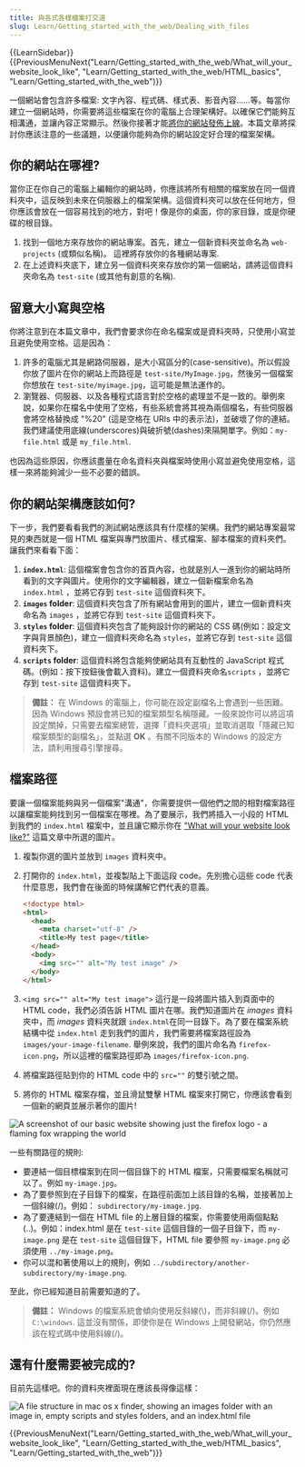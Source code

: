 ```yaml
---
title: 與各式各樣檔案打交道
slug: Learn/Getting_started_with_the_web/Dealing_with_files
---
```


{{LearnSidebar}}{{PreviousMenuNext("Learn/Getting_started_with_the_web/What_will_your_website_look_like", "Learn/Getting_started_with_the_web/HTML_basics", "Learn/Getting_started_with_the_web")}}

一個網站會包含許多檔案: 文字內容、程式碼、樣式表、影音內容......等。每當你建立一個網站時，你需要將這些檔案在你的電腦上合理架構好。以確保它們能夠互相溝通，並讓內容正常顯示。然後你接著才能[將你的網站發佈上線](/zh-TW/Learn/Getting_started_with_the_web/Publishing_your_website)。本篇文章將探討你應該注意的一些議題，以便讓你能夠為你的網站設定好合理的檔案架構。

## 你的網站在哪裡?

當你正在你自己的電腦上編輯你的網站時，你應該將所有相關的檔案放在同一個資料夾中，這反映到未來在伺服器上的檔案架構。這個資料夾可以放在任何地方，但你應該會放在一個容易找到的地方，對吧！像是你的桌面，你的家目錄，或是你硬碟的根目錄。

1. 找到一個地方來存放你的網站專案。首先，建立一個新資料夾並命名為 `web-projects` (或類似名稱)。 這裡將存放你的各種網站專案.
2. 在上述資料夾底下，建立另一個資料夾來存放你的第一個網站，請將這個資料夾命名為 `test-site` (或其他有創意的名稱).

## 留意大小寫與空格

你將注意到在本篇文章中，我們會要求你在命名檔案或是資料夾時，只使用小寫並且避免使用空格。這是因為：

1. 許多的電腦尤其是網路伺服器，是大小寫區分的(case-sensitive)。所以假設你放了圖片在你的網站上而路徑是 `test-site/MyImage.jpg`，然後另一個檔案你想放在 `test-site/myimage.jpg`，這可能是無法運作的。
2. 瀏覽器、伺服器、以及各種程式語言對於空格的處理並不是一致的。舉例來說，如果你在檔名中使用了空格，有些系統會將其視為兩個檔名，有些伺服器會將空格替換成 "%20" (這是空格在 URIs 中的表示法)，並破壞了你的連結。我們建議使用底線(underscores)與破折號(dashes)來隔開單字。例如：`my-file.html` 或是 `my_file.html`.

也因為這些原因，你應該盡量在命名資料夾與檔案時使用小寫並避免使用空格，這樣一來將能夠減少一些不必要的錯誤。

## 你的網站架構應該如何?

下一步，我們要看看我們的測試網站應該具有什麼樣的架構。我們的網站專案最常見的東西就是一個 HTML 檔案與專門放圖片、樣式檔案、腳本檔案的資料夾們。讓我們來看看下面：

1. **`index.html`**: 這個檔案會包含你的首頁內容，也就是別人一進到你的網站時所看到的文字與圖片。使用你的文字編輯器，建立一個新檔案命名為 `index.html` ，並將它存到 `test-site` 這個資料夾下。
2. **`images` folder**: 這個資料夾包含了所有網站會用到的圖片，建立一個新資料夾命名為 `images` ，並將它存到 `test-site` 這個資料夾下。
3. **`styles` folder**: 這個資料夾包含了能夠設計你的網站的 CSS 碼(例如：設定文字與背景顏色)，建立一個資料夾命名為 `styles`，並將它存到 `test-site` 這個資料夾下。
4. **`scripts` folder**: 這個資料將包含能夠使網站具有互動性的 JavaScript 程式碼。(例如：按下按鈕後會載入資料)。建立一個資料夾命名`scripts` ，並將它存到 `test-site` 這個資料夾下。

> **備註：** 在 Windows 的電腦上，你可能在設定副檔名上會遇到一些困難。因為 Windows 預設會將已知的檔案類型名稱隱藏。一般來說你可以將這項設定關掉，只需要去檔案總管，選擇「資料夾選項」並取消選取「隱藏已知檔案類型的副檔名」，並點選 **OK** 。有關不同版本的 Windows 的設定方法，請利用搜尋引擎搜尋。

## 檔案路徑

要讓一個檔案能夠與另一個檔案"溝通"，你需要提供一個他們之間的相對檔案路徑以讓檔案能夠找到另一個檔案在哪裡。為了要展示，我們將插入一小段的 HTML 到我們的 `index.html` 檔案中，並且讓它顯示你在 ["What will your website look like?"](/zh-TW/Learn/Getting_started_with_the_web/What_should_your_web_site_be_like) 這篇文章中所選的圖片。

1. 複製你選的圖片並放到 `images` 資料夾中。
2. 打開你的 `index.html`，並複製貼上下面這段 code。先別擔心這些 code 代表什麼意思，我們會在後面的時候講解它們代表的意義。

   ```html
   <!doctype html>
   <html>
     <head>
       <meta charset="utf-8" />
       <title>My test page</title>
     </head>
     <body>
       <img src="" alt="My test image" />
     </body>
   </html>
   ```

3. `<img src="" alt="My test image">` 這行是一段將圖片插入到頁面中的 HTML code，我們必須告訴 HTML 圖片在哪。我們知道圖片在 _images_ 資料夾中，而 _images_ 資料夾就跟 `index.html`在同一目錄下。為了要在檔案系統結構中從 `index.html` 走到我們的圖片，我們需要將檔案路徑設為`images/your-image-filename`. 舉例來說，我們的圖片命名為 `firefox-icon.png`，所以這裡的檔案路徑即為 `images/firefox-icon.png`.
4. 將檔案路徑貼到你的 HTML code 中的 `src=""` 的雙引號之間。
5. 將你的 HTML 檔案存檔，並且滑鼠雙擊 HTML 檔案來打開它，你應該會看到一個新的網頁並展示著你的圖片!

![A screenshot of our basic website showing just the firefox logo - a flaming fox wrapping the world](website-screenshot.png)

一些有關路徑的規則:

- 要連結一個目標檔案到在同一個目錄下的 HTML 檔案，只需要檔案名稱就可以了。例如 `my-image.jpg`。
- 為了要參照到在子目錄下的檔案，在路徑前面加上該目錄的名稱，並接著加上一個斜線(/)。例如： `subdirectory/my-image.jpg`.
- 為了要連結到一個在 HTML file 的上層目錄的檔案，你需要使用兩個點點(..)。例如：index.html 是在 `test-site` 這個目錄的一個子目錄下，而 `my-image.png` 是在 `test-site` 這個目錄下，HTML file 要參照 `my-image.png` 必須使用 `../my-image.png`。
- 你可以混和著使用以上的規則，例如 `../subdirectory/another-subdirectory/my-image.png`.

至此，你已經知道目前需要知道的了。

> **備註：** Windows 的檔案系統會傾向使用反斜線(\\)，而非斜線(/)。例如 `C:\windows`. 這並沒有關係，即使你是在 Windows 上開發網站，你仍然應該在程式碼中使用斜線(/)。

## 還有什麼需要被完成的?

目前先這樣吧。你的資料夾裡面現在應該長得像這樣：

![A file structure in mac os x finder, showing an images folder with an image in, empty scripts and styles folders, and an index.html file](file-structure.png)

{{PreviousMenuNext("Learn/Getting_started_with_the_web/What_will_your_website_look_like", "Learn/Getting_started_with_the_web/HTML_basics", "Learn/Getting_started_with_the_web")}}
